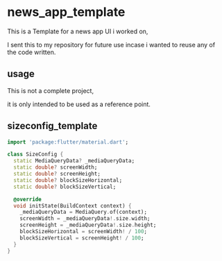 # news_app_template


This is a Template for a news app UI i worked on, 

I sent this to my repository for future use incase i wanted to reuse any of the code written. 

## usage

This is not a complete project,

it is only intended to be used as a reference point.

## sizeconfig_template

```dart
import 'package:flutter/material.dart';

class SizeConfig {
  static MediaQueryData? _mediaQueryData;
  static double? screenWidth;
  static double? screenHeight;
  static double? blockSizeHorizontal;
  static double? blockSizeVertical;

  @override
  void initState(BuildContext context) {
    _mediaQueryData = MediaQuery.of(context);
    screenWidth = _mediaQueryData!.size.width;
    screenHeight = _mediaQueryData!.size.height;
    blockSizeHorizontal = screenWidth! / 100;
    blockSizeVertical = screenHeight! / 100;
  }
}

